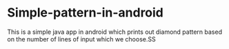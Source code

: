 # Simple-pattern-in-android
This is a simple java app in android which prints out diamond pattern based on the number of lines of input which we choose.SS
